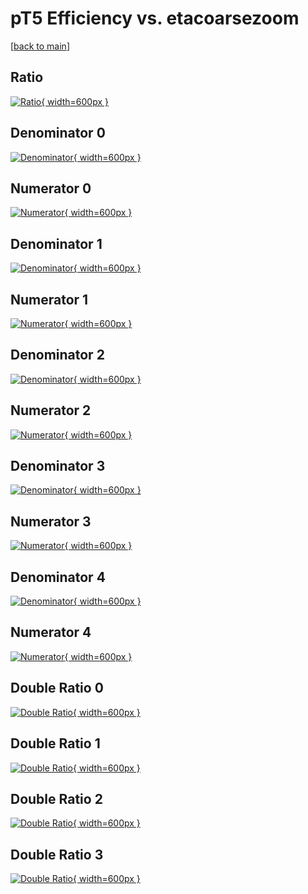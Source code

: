 # pT5 Efficiency vs. etacoarsezoom

[[back to main](./)]



## Ratio

[![Ratio](../mtv/var/pT5_vtr_211_-1_eff_etacoarsezoom.png){ width=600px }](../mtv/var/pT5_vtr_211_-1_eff_etacoarsezoom.pdf)

## Denominator 0

[![Denominator](../mtv/den/pT5_vtr_211_-1_eff_etacoarsezoom_den0.png){ width=600px }](../mtv/den/pT5_vtr_211_-1_eff_etacoarsezoom_den0.pdf)

## Numerator 0

[![Numerator](../mtv/num/pT5_vtr_211_-1_eff_etacoarsezoom_num0.png){ width=600px }](../mtv/num/pT5_vtr_211_-1_eff_etacoarsezoom_num0.pdf)

## Denominator 1

[![Denominator](../mtv/den/pT5_vtr_211_-1_eff_etacoarsezoom_den1.png){ width=600px }](../mtv/den/pT5_vtr_211_-1_eff_etacoarsezoom_den1.pdf)

## Numerator 1

[![Numerator](../mtv/num/pT5_vtr_211_-1_eff_etacoarsezoom_num1.png){ width=600px }](../mtv/num/pT5_vtr_211_-1_eff_etacoarsezoom_num1.pdf)

## Denominator 2

[![Denominator](../mtv/den/pT5_vtr_211_-1_eff_etacoarsezoom_den2.png){ width=600px }](../mtv/den/pT5_vtr_211_-1_eff_etacoarsezoom_den2.pdf)

## Numerator 2

[![Numerator](../mtv/num/pT5_vtr_211_-1_eff_etacoarsezoom_num2.png){ width=600px }](../mtv/num/pT5_vtr_211_-1_eff_etacoarsezoom_num2.pdf)

## Denominator 3

[![Denominator](../mtv/den/pT5_vtr_211_-1_eff_etacoarsezoom_den3.png){ width=600px }](../mtv/den/pT5_vtr_211_-1_eff_etacoarsezoom_den3.pdf)

## Numerator 3

[![Numerator](../mtv/num/pT5_vtr_211_-1_eff_etacoarsezoom_num3.png){ width=600px }](../mtv/num/pT5_vtr_211_-1_eff_etacoarsezoom_num3.pdf)

## Denominator 4

[![Denominator](../mtv/den/pT5_vtr_211_-1_eff_etacoarsezoom_den4.png){ width=600px }](../mtv/den/pT5_vtr_211_-1_eff_etacoarsezoom_den4.pdf)

## Numerator 4

[![Numerator](../mtv/num/pT5_vtr_211_-1_eff_etacoarsezoom_num4.png){ width=600px }](../mtv/num/pT5_vtr_211_-1_eff_etacoarsezoom_num4.pdf)

## Double Ratio 0

[![Double Ratio](../mtv/ratio/pT5_vtr_211_-1_eff_etacoarsezoom_ratio0.png){ width=600px }](../mtv/ratio/pT5_vtr_211_-1_eff_etacoarsezoom_ratio0.pdf)

## Double Ratio 1

[![Double Ratio](../mtv/ratio/pT5_vtr_211_-1_eff_etacoarsezoom_ratio1.png){ width=600px }](../mtv/ratio/pT5_vtr_211_-1_eff_etacoarsezoom_ratio1.pdf)

## Double Ratio 2

[![Double Ratio](../mtv/ratio/pT5_vtr_211_-1_eff_etacoarsezoom_ratio2.png){ width=600px }](../mtv/ratio/pT5_vtr_211_-1_eff_etacoarsezoom_ratio2.pdf)

## Double Ratio 3

[![Double Ratio](../mtv/ratio/pT5_vtr_211_-1_eff_etacoarsezoom_ratio3.png){ width=600px }](../mtv/ratio/pT5_vtr_211_-1_eff_etacoarsezoom_ratio3.pdf)

